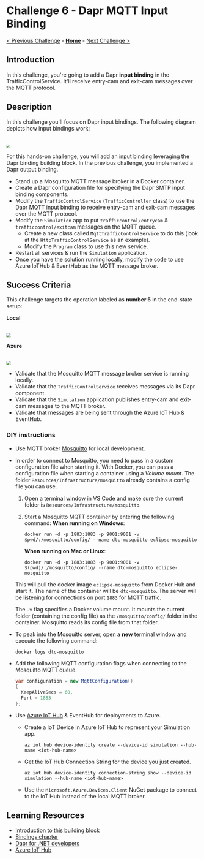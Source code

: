 # Challenge 6 - Dapr MQTT Input Binding

[< Previous Challenge](./Challenge-05.md) - **[Home](../README.md)** - [Next Challenge >](./Challenge-07.md)

## Introduction

In this challenge, you're going to add a Dapr **input binding** in the TrafficControlService. It'll receive entry-cam and exit-cam messages over the MQTT protocol.

## Description

In this challenge you'll focus on Dapr input bindings. The following diagram depicts how input bindings work:

<img src="../images/Challenge-06/input-binding.png" style="zoom: 50%;padding-top: 40px;" />

For this hands-on challenge, you will add an input binding leveraging the Dapr binding building block. In the previous challenge, you implemented a Dapr output binding.

-   Stand up a Mosquitto MQTT message broker in a Docker container.
-   Create a Dapr configuration file for specifying the Dapr SMTP input binding components.
-   Modify the `TrafficControlService` (`TrafficController` class) to use the Dapr MQTT input binding to receive entry-cam and exit-cam messages over the MQTT protocol.
-   Modify the `Simulation` app to put `trafficcontrol/entrycam` & `trafficcontrol/exitcam` messages on the MQTT queue.
    -   Create a new class called `MqttTrafficControlService` to do this (look at the `HttpTrafficControlService` as an example).
    -   Modify the `Program` class to use this new service.
-   Restart all services & run the `Simulation` application.
-   Once you have the solution running locally, modify the code to use Azure IoTHub & EventHub as the MQTT message broker.

## Success Criteria

This challenge targets the operation labeled as **number 5** in the end-state setup:

**Local**

<img src="../images/Challenge-06/input-binding-operation.png" style="zoom: 67%;padding-top: 25px;" />

**Azure**

<img src="../images/Challenge-06/input-binding-operation-azure.png" style="zoom: 67%;padding-top: 25px;" />

-   Validate that the Mosquitto MQTT message broker service is running locally.
-   Validate that the `TrafficControlService` receives messages via its Dapr component.
-   Validate that the `Simulation` application publishes entry-cam and exit-cam messages to the MQTT broker.
-   Validate that messages are being sent through the Azure IoT Hub & EventHub.

### DIY instructions

-   Use MQTT broker [Mosquitto](https://mosquitto.org/) for local development.
-   In order to connect to Mosquitto, you need to pass in a custom configuration file when starting it. With Docker, you can pass a configuration file when starting a container using a _Volume mount_. The folder `Resources/Infrastructure/mosquitto` already contains a config file you can use.

    1.  Open a terminal window in VS Code and make sure the current folder is `Resources/Infrastructure/mosquitto`.

    1.  Start a Mosquitto MQTT container by entering the following command:
        **When running on Windows**:

        ```shell
        docker run -d -p 1883:1883 -p 9001:9001 -v $pwd/:/mosquitto/config/ --name dtc-mosquitto eclipse-mosquitto
        ```

        **When running on Mac or Linux**:

        ```shell
        docker run -d -p 1883:1883 -p 9001:9001 -v $(pwd)/:/mosquitto/config/ --name dtc-mosquitto eclipse-mosquitto
        ```

    This will pull the docker image `eclipse-mosquitto` from Docker Hub and start it. The name of the container will be `dtc-mosquitto`. The server will be listening for connections on port `1883` for MQTT traffic.

    The `-v` flag specifies a Docker volume mount. It mounts the current folder (containing the config file) as the `/mosquitto/config/` folder in the container. Mosquitto reads its config file from that folder.

-   To peak into the Mosquitto server, open a **new** terminal window and execute the following command:

    ```shell
    docker logs dtc-mosquitto
    ```

-   Add the following MQTT configuration flags when connecting to the Mosquitto MQTT queue.
    ```csharp
    var configuration = new MqttConfiguration()
    {
      KeepAliveSecs = 60,
      Port = 1883
    };
    ```
-   Use [Azure IoT Hub](https://docs.microsoft.com/en-us/azure/iot-hub/) & EventHub for deployments to Azure.

    -   Create a IoT Device in Azure IoT Hub to represent your Simulation app.

        ```shell
        az iot hub device-identity create --device-id simulation --hub-name <iot-hub-name>
        ```

    -   Get the IoT Hub Connection String for the device you just created.

        ```shell
        az iot hub device-identity connection-string show --device-id simulation --hub-name <iot-hub-name>
        ```

    -   Use the `Microsoft.Azure.Devices.Client` NuGet package to connect to the IoT Hub instead of the local MQTT broker.

## Learning Resources

-   [Introduction to this building block](https://docs.dapr.io/developing-applications/building-blocks/bindings/)
-   [Bindings chapter](https://docs.microsoft.com/dotnet/architecture/dapr-for-net-developers/bindings)
-   [Dapr for .NET developers](https://docs.microsoft.com/dotnet/architecture/dapr-for-net-developers/)
-   [Azure IoT Hub](https://docs.microsoft.com/en-us/azure/iot-hub/)
